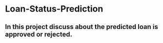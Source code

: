 # Loan-Status-Prediction
## In this project discuss about the predicted loan is approved or rejected.
